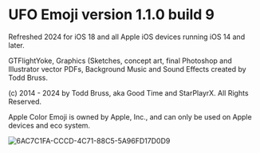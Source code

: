 # UFO Emoji version 1.1.0 build 9
Refreshed 2024 for iOS 18 and all Apple iOS devices running iOS 14 and later.

GTFlightYoke, Graphics (Sketches, concept art, final Photoshop and Illustrator vector PDFs, Background Music and Sound Effects created by Todd Bruss.

(c) 2014 - 2024 by Todd Bruss, aka Good Time and StarPlayrX. All Rights Reserved.

Apple Color Emoji is owned by Apple, Inc., and can only be used on Apple devices and eco system.


![6AC7C1FA-CCCD-4C71-88C5-5A96FD17D0D9](https://github.com/user-attachments/assets/4f17927d-ebfd-40d5-9a00-cf4ce34167d7)

